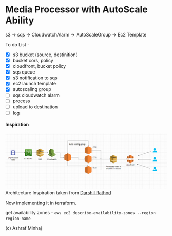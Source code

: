 # Media Processor with AutoScale Ability 
 s3 -> sqs -> CloudwatchAlarm -> AutoScaleGroup -> Ec2 Template

To do List -

- [x] s3 bucket (source, destinition)
- [x] bucket cors, policy
- [x] cloudfront, bucket policy
- [x] sqs queue
- [x] s3 notification to sqs
- [x] ec2 launch template
- [x] autoscaling group
- [ ] sqs cloudwatch alarm
- [ ] process
- [ ] upload to destination
- [ ] log
<!-- - [ ]  -->

#### Inspiration
![diagram](docs/inspiration-diagram.png)
Architecture Inspiration taken from [Darshil Rathod](https://towardsaws.com/implementing-a-scalable-video-streaming-system-on-aws-4249ce5e8693)

Now implementing it in terraform.


get availability zones - `aws ec2 describe-availability-zones --region region-name`

(c) Ashraf Minhaj